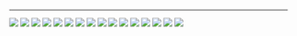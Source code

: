 
---

![](a01.jpg                          )
![](a02-core.jpg                     )
![](a03-install.jpg                  )
![](a04-inventory.jpg                )
![](a05.jpg                          )
![](a06-modules.jpg                  )
![](a07-playbook.jpg                 )
![](a08-playbook-roles.jpg           )
![](a09.jpg                          )
![](a10.jpg                          )
![](a11-playbook-template(Jinja2).jpg)
![](a12.jpg                          )
![](a13.jpg                          )
![](a14.jpg                          )
![](a15.jpg                          )
![](a16.jpg                          )

















